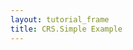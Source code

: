 ```yaml
---
layout: tutorial_frame
title: CRS.Simple Example
---
```

<script type="module">
	import {Map, CRS, ImageOverlay} from 'leaflet';

	const map = new Map('map', {
		crs: CRS.Simple
	});

	const bounds = [[0, 0], [1000, 1000]];
	const image = new ImageOverlay('uqm_map_full.png', bounds).addTo(map);

	map.fitBounds(bounds);
</script>
